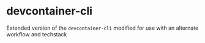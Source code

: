 # devcontainer-cli
Extended version of the `devcontainer-cli` modified for use with an alternate workflow and techstack
